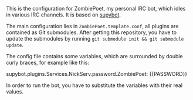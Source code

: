 This is the configuration for ZombiePoet, my personal IRC bot, which idles in
various IRC channels. It is based on [supybot][supybot].

The main configuration lies in `ZombiePoet.template.conf`, all plugins are
contained as Git submodules. After getting this repository, you have to update
the submodules by running `git submodule init && git submodule update`.

The config file contains some variables, which are surrounded by double curly
braces, for example like this:

  supybot.plugins.Services.NickServ.password.ZombiePoet: {{PASSWORD}}

In order to run the bot, you have to substitute the variables with their real
values.

[supybot]: https://github.com/jamessan/supybot
